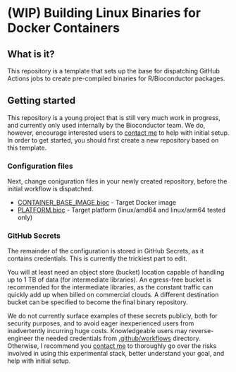 # (WIP) Building Linux Binaries for Docker Containers

## What is it?
This repository is a template that sets up the base for dispatching GitHub Actions jobs to create pre-compiled binaries for R/Bioconductor packages.

## Getting started
This repository is a young project that is still very much work in progress, and currently only used internally by the Bioconductor team.
We do, however, encourage interested users to [contact me](mailto:almahmoud@channing.harvard.edu) to help with initial setup.
In order to get started, you should first create a new repository based on this template.

### Configuration files
Next, change coniguration files in your newly created repository, before the initial workflow is dispatched.

- [CONTAINER_BASE_IMAGE.bioc](CONTAINER_BASE_IMAGE.bioc) - Target Docker image
- [PLATFORM.bioc](PLATFORM.bioc) - Target platform (linux/amd64 and linux/arm64 tested only)

### GitHub Secrets
The remainder of the configuration is stored in GitHub Secrets, as it contains credentials. This is currently the trickiest part to edit.

You will at least need an object store (bucket) location capable of handling up to 1 TB of data (for intermediate libraries).
An egress-free bucket is recommended for the intermediate libraries, as the constant traffic can quickly add up when billed on commercial clouds.
A different destination bucket can be specified to become the final binary repository.

We do not currently surface examples of these secrets publicly, both for security purposes, and to avoid eager inexperienced users from inadvertently incurring huge costs.
Knowledgeable users may reverse-engineer the needed credentials from [.github/workflows](.github/workflows) directory.
Otherwise, I recommend you [contact me](mailto:almahmoud@channing.harvard.edu) to thoroughly go over the risks involved in using this experimental stack, better understand your goal, and help with initial setup.
